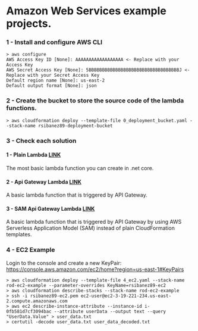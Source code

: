 # Amazon Web Services example projects.

### 1 - Install and configure AWS CLI
```
> aws configure
AWS Access Key ID [None]: AAAAAAAAAAAAAAAAAA <- Replace with your Access Key
AWS Secret Access Key [None]: 5BBBBBBBBBBBBBBBBBBBBBBBBBBBBBBBBBBJ <- Replace with your Secret Access Key
Default region name [None]: us-east-2
Default output format [None]: json
```

### 2 - Create the bucket to store the source code of the lambda functions.
```
> aws cloudformation deploy --template-file 0_deployment_bucket.yaml --stack-name rsibanez89-deployment-bucket
```

### 3 - Check each solution

#### 1 - Plain Lambda [LINK](./PlainLambda/README.md)
The most basic lambda function you can create in .net core.

#### 2 - Api Gateway Lambda [LINK](./ApiGatewayLambda/README.md)
A basic lambda function that is triggered by API Gateway.

#### 3 - SAM Api Gateway Lambda [LINK](./SAMApiGatewayLambda/README.md)
A basic lambda function that is triggered by API Gateway by using AWS Serverless Application Model (SAM) instead of plain CloudFormation templates.

### 4 - EC2 Example
Login to the console and create a new KeyPair: https://console.aws.amazon.com/ec2/home?region=us-east-1#KeyPairs
```
> aws cloudformation deploy --template-file 4_ec2.yaml --stack-name rod-ec2-example --parameter-overrides KeyName=rsibanez89-ec2 
> aws cloudformation describe-stacks --stack-name rod-ec2-example
> ssh -i rsibanez89-ec2.pem ec2-user@ec2-3-19-221-234.us-east-2.compute.amazonaws.com
> aws ec2 describe-instance-attribute --instance-id i-0fb581d7cf3094bac --attribute userData --output text --query "UserData.Value" > user_data.txt
> certutil -decode user_data.txt user_data_decoded.txt
```

